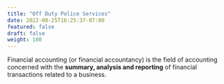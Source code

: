 ```yaml
---
title: "Off Duty Police Services"
date: 2022-08-25T16:25:37-07:00
featured: false
draft: false
weight: 100
---
```


Financial accounting (or financial accountancy) is the field of accounting concerned with the **summary, analysis and reporting** of financial transactions related to a business.